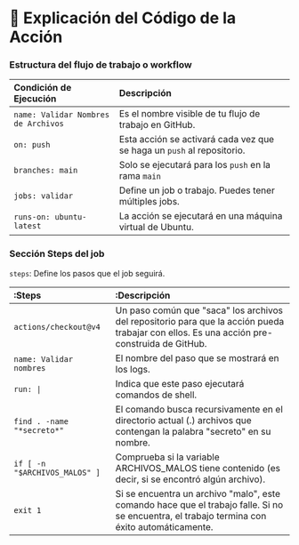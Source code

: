 # 🧪 Explicación del Código de la Acción

### Estructura del flujo de trabajo o workflow

|Condición de Ejecución               |Descripción                                                            |
|:------------------------------------|:----------------------------------------------------------------------|
| `name: Validar Nombres de Archivos` | Es el nombre visible de tu flujo de trabajo en GitHub.                |
| `on: push`                          | Esta acción se activará cada vez que se haga un `push` al repositorio.|
| `branches: main`                    | Solo se ejecutará para los `push` en la rama `main`                   |
| `jobs: validar`                     | Define un job o trabajo. Puedes tener múltiples jobs.                 |
| `runs-on: ubuntu-latest`            | La acción se ejecutará en una máquina virtual de Ubuntu.              |

### Sección Steps del job
`steps`: Define los pasos que el job seguirá.

|:Steps                         |:Descripción    |
|:------------------------------|:---------------|
| `actions/checkout@v4`         |Un paso común que "saca" los archivos del repositorio para que la acción pueda trabajar con ellos. Es una acción pre-construida de GitHub.|                    
| `name: Validar nombres`       |El nombre del paso que se mostrará en los logs.|
| `run: \|`                     |Indica que este paso ejecutará comandos de shell.|
| `find . -name "*secreto*"`    |El comando busca recursivamente en el directorio actual (.) archivos que contengan la palabra "secreto" en su nombre.|
| `if [ -n "$ARCHIVOS_MALOS" ]` |Comprueba si la variable ARCHIVOS_MALOS tiene contenido (es decir, si se encontró algún archivo).|
| `exit 1`                      |Si se encuentra un archivo "malo", este comando hace que el trabajo falle. Si no se encuentra, el trabajo termina con éxito automáticamente.|